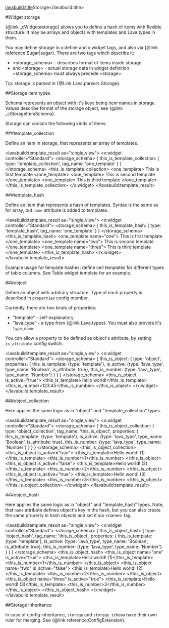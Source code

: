 <lavabuild:title>Storage</lavabuild:title>

#Widget storage

{@link _cWidget#storage} allows you to define a hash of items with flexible structure. 
It may be arrays and objects with templates and Lava types in them.

You may define storage in x:define and x:widget tags, and also via {@link reference:Sugar|sugar}.
There are two tags which describe it: 
- &lt;storage_schema&gt; - describes format of items inside storage
- and &lt;storage&gt; - actual storage data
In widget definition &lt;storage_schema&gt; must always precede &lt;storage&gt;.

Tip: storage is parsed in {@Link Lava.parsers.Storage}.

##Storage item types

Schema represents an object with it's keys being item names in storage. 
Values describe format of the storage object, see {@link _cStorageItemSchema}.

Storage can contain the following kinds of items:

###template_collection

Define an item in storage, that represents an array of templates.

<lavabuild:template_result as="single_view">
<x:widget controller="Standard">
	<storage_schema>
		{
			this_is_template_collection: {
				type: 'template_collection',
				tag_name: 'one_template'
			}
		}
	</storage_schema>
	<storage>
		<this_is_template_collection>
			<one_template>
				This is first template
			</one_template>
			<one_template>
				This is second template
			</one_template>
			<one_template>
				This is third template
			</one_template>
		</this_is_template_collection>
	</storage>
</x:widget>
</lavabuild:template_result>

###template_hash

Define an item that represents a hash of templates.
Syntax is the same as for array, but `name` attribute is added to templates.

<lavabuild:template_result as="single_view">
<x:widget controller="Standard">
	<storage_schema>
		{
			this_is_template_hash: {
				type: 'template_hash',
				tag_name: 'one_template'
			}
		}
	</storage_schema>
	<storage>
		<this_is_template_hash>
			<one_template name="one">
				This is first template
			</one_template>
			<one_template name="two">
				This is second template
			</one_template>
			<one_template name="three">
				This is third template
			</one_template>
		</this_is_template_hash>
	</storage>
</x:widget>
</lavabuild:template_result>

Example usage for template hashes: define cell templates for different types of table columns. 
See Table widget template for an example.

###object

Define an object with arbitrary structure. Type of each property is described in `properties` config member.

Currently. there are two kinds of properties:
- <str>"template"</str> - self-explanatory
- <str>"lava_type"</str> - a type from {@link Lava.types}. You must also provide it's `type_name`.

You can allow a property to be defined as object's attribute, by setting `is_attribute` config switch.

<lavabuild:template_result as="single_view">
<x:widget controller="Standard">
	<storage_schema>
		{
			this_is_object: {
				type: 'object',
				properties: {
					this_is_template: {type: 'template'},
					is_active: {type: 'lava_type', type_name: 'Boolean', is_attribute: true},
					this_is_number: {type: 'lava_type', type_name: 'Number'}
				}
			}
		}
	</storage_schema>
	<storage>
		<this_is_object is_active="true">
			<this_is_template>Hello world!</this_is_template>
			<this_is_number>123.45</this_is_number>
		</this_is_object>
	</storage>
</x:widget>
</lavabuild:template_result>

###object_collection

Here applies the same logic as in <str>"object"</str> and <str>"template_collection"</str> types.

<lavabuild:template_result as="single_view">
<x:widget controller="Standard">
	<storage_schema>
		{
			this_is_object_collection: {
				type: 'object_collection',
				tag_name: 'this_is_object',
				properties: {
					this_is_template: {type: 'template'},
					is_active: {type: 'lava_type', type_name: 'Boolean', is_attribute: true},
					this_is_number: {type: 'lava_type', type_name: 'Number'}
				}
			}
		}
	</storage_schema>
	<storage>
		<this_is_object_collection>
			<this_is_object is_active="true">
				<this_is_template>Hello world! (1)</this_is_template>
				<this_is_number>1</this_is_number>
			</this_is_object>
			<this_is_object is_active="false">
				<this_is_template>Hello world! (2)</this_is_template>
				<this_is_number>2</this_is_number>
			</this_is_object>
			<this_is_object is_active="true">
				<this_is_template>Hello world! (3)</this_is_template>
				<this_is_number>3</this_is_number>
			</this_is_object>
		</this_is_object_collection>
	</storage>
</x:widget>
</lavabuild:template_result>

###object_hash

Here applies the same logic as in <str>"object"</str> and <str>"template_hash"</str> types.
Note, that `name` attribute defines object's key in the hash, but you can also create the same property in hash objects
and set it via &lt;name&gt; tag.

<lavabuild:template_result as="single_view">
<x:widget controller="Standard">
	<storage_schema>
		{
			this_is_object_hash: {
				type: 'object_hash',
				tag_name: 'this_is_object',
				properties: {
					this_is_template: {type: 'template'},
					is_active: {type: 'lava_type', type_name: 'Boolean', is_attribute: true},
					this_is_number: {type: 'lava_type', type_name: 'Number'}
				}
			}
		}
	</storage_schema>
	<storage>
		<this_is_object_hash>
			<this_is_object name="one" is_active="true">
				<this_is_template>Hello world! (1)</this_is_template>
				<this_is_number>1</this_is_number>
			</this_is_object>
			<this_is_object name="two" is_active="false">
				<this_is_template>Hello world! (2)</this_is_template>
				<this_is_number>2</this_is_number>
			</this_is_object>
			<this_is_object name="three" is_active="true">
				<this_is_template>Hello world! (3)</this_is_template>
				<this_is_number>3</this_is_number>
			</this_is_object>
		</this_is_object_hash>
	</storage>
</x:widget>
</lavabuild:template_result>

##Storage inheritance

In case of config inheritance, `storage` and `storage_schema` have their own ruler for merging. See {@link reference:ConfigExtension}.